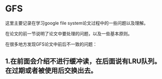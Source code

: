 # GFS

这里主要记录在学习google file system论文过程中的一些问题以及理解。

在论文的前一节说明了论文中要处理的问题，以及一些基本原则。


在很多地方发现GFS论文中前后不一致的问题：

1.在前面会介绍不进行缓冲读，在后面说有LRU队列。在过期或者被使用后交换出去。
-